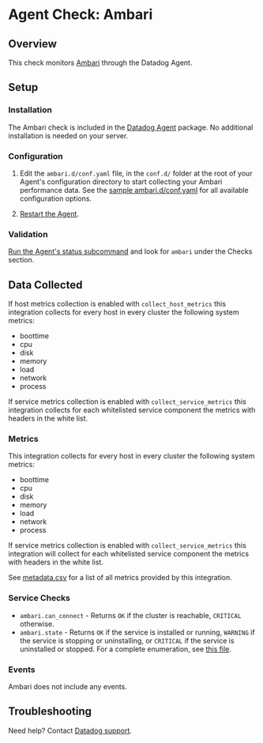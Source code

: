 # Agent Check: Ambari

## Overview

This check monitors [Ambari][1] through the Datadog Agent.

## Setup

### Installation

The Ambari check is included in the [Datadog Agent][6] package.
No additional installation is needed on your server.

### Configuration

1. Edit the `ambari.d/conf.yaml` file, in the `conf.d/` folder at the root of your Agent's configuration directory to
start collecting your Ambari performance data. See the [sample ambari.d/conf.yaml][2] for all available configuration options.

2. [Restart the Agent][3].

### Validation

[Run the Agent's status subcommand][4] and look for `ambari` under the Checks section.

## Data Collected

If host metrics collection is enabled with `collect_host_metrics` this integration collects for every host in every
cluster the following system metrics:

* boottime
* cpu
* disk
* memory
* load
* network
* process

If service metrics collection is enabled with `collect_service_metrics` this integration collects for each whitelisted
service component the metrics with headers in the white list.

### Metrics

This integration collects for every host in every cluster the following system metrics:

* boottime
* cpu
* disk
* memory
* load
* network
* process

If service metrics collection is enabled with `collect_service_metrics` this integration will collect for each
whitelisted service component the metrics with headers in the white list.

See [metadata.csv][7] for a list of all metrics provided by this integration.

### Service Checks

- `ambari.can_connect` - Returns `OK` if the cluster is reachable, `CRITICAL` otherwise.
- `ambari.state` - Returns `OK` if the service is installed or running, `WARNING` if the service is stopping or uninstalling,
  or `CRITICAL` if the service is uninstalled or stopped. For a complete enumeration, see [this file][8].

### Events

Ambari does not include any events.

## Troubleshooting

Need help? Contact [Datadog support][5].

[1]: https://ambari.apache.org/
[2]: https://github.com/DataDog/integrations-core/blob/master/ambari/datadog_checks/ambari/data/conf.yaml.example
[3]: https://docs.datadoghq.com/agent/guide/agent-commands/?tab=agentv6#start-stop-and-restart-the-agent
[4]: https://docs.datadoghq.com/agent/guide/agent-commands/?tab=agentv6#agent-status-and-information
[5]: https://docs.datadoghq.com/help
[6]: https://docs.datadoghq.com/agent/
[7]: https://github.com/DataDog/integrations-core/blob/master/ambari/datadog_checks/ambari/data/conf.yaml.example
[8]: https://github.com/DataDog/integrations-core/blob/master/ambari/datadog_checks/ambari/common.py
